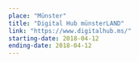 ```yaml
---
place: "Münster"
title: "Digital Hub münsterLAND"
link: "https://www.digitalhub.ms/"
starting-date: 2018-04-12
ending-date: 2018-04-12
---
```

